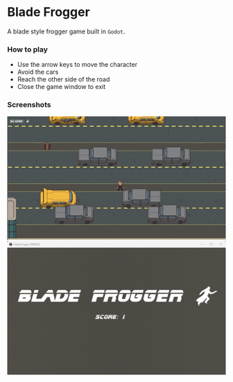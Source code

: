 # Blade Frogger

A blade style frogger game built in `Godot`.

### How to play

- Use the arrow keys to move the character
- Avoid the cars
- Reach the other side of the road
- Close the game window to exit

### Screenshots

<img src="https://github.com/danvargg/blade_frogger/blob/master/images/image00.png">

<img src="https://github.com/danvargg/blade_frogger/blob/master/images/image01.png">
